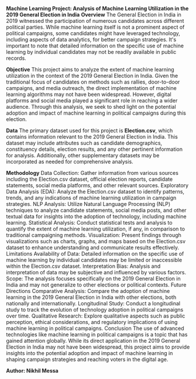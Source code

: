 **Machine Learning Project: Analysis of Machine Learning Utilization in the 2019 General Election in India**
**Overview**
The General Election in India in 2019 witnessed the participation of numerous candidates across different political parties. While machine learning itself is not a prominent aspect of political campaigns, some candidates might have leveraged technology, including aspects of data analytics, for better campaign strategies. It's important to note that detailed information on the specific use of machine learning by individual candidates may not be readily available in public records.

**Objective**
This project aims to analyze the extent of machine learning utilization in the context of the 2019 General Election in India. Given the traditional focus of candidates on methods such as rallies, door-to-door campaigns, and media outreach, the direct implementation of machine learning algorithms may not have been widespread. However, digital platforms and social media played a significant role in reaching a wider audience. Through this analysis, we seek to shed light on the potential adoption and impact of machine learning in political campaigns during this election.

**Data**
The primary dataset used for this project is **Election.csv**, which contains information relevant to the 2019 General Election in India. This dataset may include attributes such as candidate demographics, constituency details, election results, and any other pertinent information for analysis. Additionally, other supplementary datasets may be incorporated as needed for comprehensive analysis.

**Methodology**
Data Collection: Gather information from various sources including the Election.csv dataset, official election reports, candidate statements, social media platforms, and other relevant sources.
Exploratory Data Analysis (EDA): Analyze the Election.csv dataset to identify patterns, trends, and any indications of machine learning utilization in campaign strategies.
NLP Analysis: Utilize Natural Language Processing (NLP) techniques to analyze candidate statements, social media posts, and other textual data for insights into the adoption of technology, including machine learning.
Statistical Analysis: Conduct statistical tests and analysis to quantify the extent of machine learning utilization, if any, in comparison to traditional campaigning methods.
Visualization: Present findings through visualizations such as charts, graphs, and maps based on the Election.csv dataset to enhance understanding and communicate results effectively.
Limitations
Availability of Data: Detailed information on the specific use of machine learning by individual candidates may be limited or inaccessible within the Election.csv dataset.
Interpretation Bias: Analysis and interpretation of data may be subjective and influenced by various factors.
Scope: The analysis focuses specifically on the 2019 General Election in India and may not generalize to other elections or political contexts.
Future Directions
Comparative Analysis: Compare the adoption of machine learning in the 2019 General Election in India with other elections, both nationally and internationally.
Longitudinal Study: Conduct a longitudinal study to track the evolution of technology adoption in political campaigns over time.
Qualitative Research: Explore qualitative aspects such as public perception, ethical considerations, and regulatory implications of using machine learning in political campaigns.
Conclusion
The use of advanced technologies like machine learning in political campaigns is a topic that has gained attention globally. While its direct application in the 2019 General Election in India may not have been widespread, this project aims to provide insights into the potential adoption and impact of machine learning in shaping campaign strategies and reaching voters in the digital age.

**Author: Nikhil Messa**
